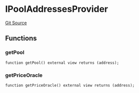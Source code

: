 # IPoolAddressesProvider
[Git Source](https://github.com/Quantillon-Labs/smart-contracts/blob/fe414bc17d9f44041055fc158bb99f01c5c5476e/src/core/vaults/AaveVault.sol)


## Functions
### getPool


```solidity
function getPool() external view returns (address);
```

### getPriceOracle


```solidity
function getPriceOracle() external view returns (address);
```

